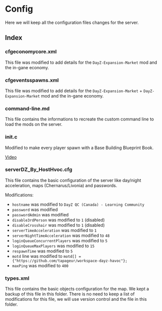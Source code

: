 # Config

Here we will keep all the configuration files changes for the server.

## Index

### cfgeconomycore.xml

This file was modified to add details for the `DayZ-Expansion-Market` mod and the in-gane economy.

### cfgeventsspawns.xml

This file was modified to add details for the `DayZ-Expansion-Market` + `DayZ-Expansion-Market` mod and the in-gane economy.

### command-line.md

This file contains the informations to recreate the custom command line to load the mods on the server.

### init.c

Modified to make every player spawn with a Base Building Blueprint Book.

[Video](https://www.youtube.com/watch?v=Ck2IIHMEVqY)

### serverDZ_By_HostHvoc.cfg

This file contains the basic configuration of the server like day/night acceleration, maps (Chernarus/Livonia) and passwords.

Modifications:
* `hostname` was modified to `DayZ QC (Canada) - Learning Community`
* `password` was modified
* `passwordAdmin` was modified
* `disable3rdPerson` was modified to `1` (disabled)
* `disableCrosshair` was modified to `1` (disabled)
* `serverTimeAcceleration` was modified to `1`
* `serverNightTimeAcceleration` was modified to `48`
* `loginQueueConcurrentPlayers` was modified to `5`
* `loginQueueMaxPlayers` was modified to `15`
* `respawnTime` was modified to `5`
* `motd` line was modified to `motd[] = {"https://github.com/tapageur/workspace-dayz-havoc"};`
* `maxPing` was modified to `400`

### types.xml

This file contains the basic objects configuration for the map. We kept a backup of this file in this folder. There is no need to keep a list of modifications for this file, we will use version control and the file in this folder.
